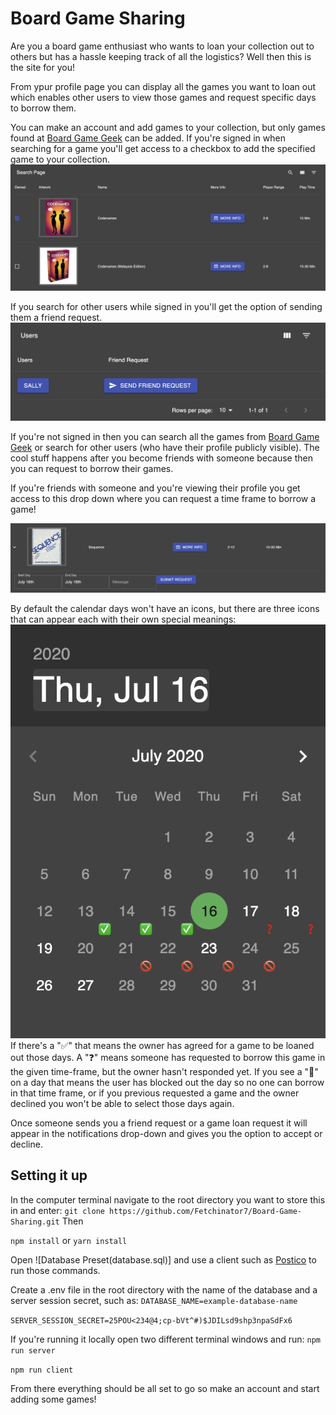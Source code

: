 # Board Game Sharing
Are you a board game enthusiast who wants to loan your collection out to others but has a hassle keeping track of all the logistics? Well then this is the site for you!

From ypur profile page you can display all the games you want to loan out which enables other users to view those games and request specific days to borrow them.

You can make an account and add games to your collection, but only games found at [Board Game Geek](https://boardgamegeek.com/) can be added.
If you're signed in when searching for a game you'll get access to a checkbox to add the specified game to your collection.
![Search Games While Logged In](README-images/search-games-while-logged-in.png?raw=true)

If you search for other users while signed in you'll get the option of sending them a friend request.
![Search Games While Logged In](README-images/search-friends-while-logged-in.png?raw=true)

If you're not signed in then you can search all the games from [Board Game Geek](https://boardgamegeek.com/) or search for other users (who have their profile publicly visible).
The cool stuff happens after you become friends with someone because then you can request to borrow their games.

If you're friends with someone and you're viewing their profile you get access to this drop down where you can request a time frame to borrow a game!

![Game Dropdown](README-images/game-drop-down.png?raw=true)

By default the calendar days won't have an icons, but there are three icons that can appear each with their own special meanings:
![Date Picker](README-images/date-picker.png)
If there's a "✅" that means the owner has agreed for a game to be loaned out those days.
A "❓" means someone has requested to borrow this game in the given time-frame, but the owner hasn't responded yet.
If you see a "🚫" on a day that means the user has blocked out the day so no one can borrow in that time frame, or if you previous requested a game and the owner declined you won't be able to select those days again.

Once someone sends you a friend request or a game loan request it will appear in the notifications drop-down and gives you the option to accept or decline.

## Setting it up
In the computer terminal navigate to the root directory you want to store this in and enter:
`git clone https://github.com/Fetchinator7/Board-Game-Sharing.git`
Then

`npm install`
or
`yarn install`

Open ![Database Preset(database.sql)] and use a client such as [Postico](https://eggerapps.at/postico/) to run those commands.

Create a .env file in the root directory with the name of the database and a server session secret, such as:
`DATABASE_NAME=example-database-name`

`SERVER_SESSION_SECRET=25POU<234@4;cp-bVt^#)$JDILsd9shp3npaSdFx6`

If you're running it locally open two different terminal windows and run:
`npm run server`

`npm run client`

From there everything should be all set to go so make an account and start adding some games!